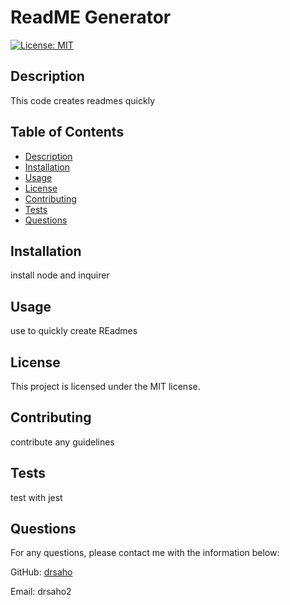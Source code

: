 
# ReadME Generator

[![License: MIT](https://img.shields.io/badge/License-MIT-yellow.svg)](https://opensource.org/licenses/MIT)

## Description
This code creates readmes quickly

## Table of Contents
- [Description](#description)
- [Installation](#installation)
- [Usage](#usage)
- [License](#license)
- [Contributing](#contributing)
- [Tests](#tests)
- [Questions](#questions)

## Installation
install node and inquirer

## Usage
use to quickly create REadmes

## License
This project is licensed under the MIT license.

## Contributing
contribute any guidelines

## Tests
test with jest

## Questions
For any questions, please contact me with the information below:

GitHub: [drsaho](https://github.com/drsaho)

Email: drsaho2
    